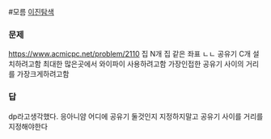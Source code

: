 #모름 
[이진탐색](../theory/이진탐색.md)
### 문제
https://www.acmicpc.net/problem/2110
집 N개 
집 같은 좌표 ㄴㄴ
공유기 C개 설치하려고함
최대한 많은곳에서 와이파이 사용하려고함
가장인접한 공유기 사이의 거리를 가장크게하려고함
### 답
dp라고생각했다. 응아니얌
어디에 공유기 둘것인지 지정하지말고 
공유기 사이를 거리를 지정해야한다